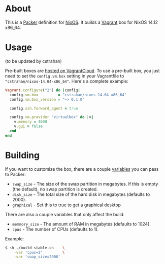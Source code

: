# About

This is a [Packer](http://packer.io) definition for [NixOS](http://nixos.org). It
builds a [Vagrant](http://www.vagrantup.com/) box for NixOS 14.12
x86_64.

# Usage

(to be updated by cstrahan)

Pre-built boxes are [hosted on
VagrantCloud](https://vagrantcloud.com/cstrahan). To use a pre-built
box, you just need to set the `config.vm.box` setting in your
Vagrantfile to `"cstrahan/nixos-14.04-x86_64"`. Here's a complete
example:

``` ruby
Vagrant.configure("2") do |config|
  config.vm.box         = "cstrahan/nixos-14.04-x86_64"
  config.vm.box_version = "~> 0.1.0"

  config.ssh.forward_agent = true

  config.vm.provider "virtualbox" do |v|
    v.memory = 4000
    v.gui = false
  end
end
```

# Building

If you want to customize the box, there are a couple
[variables](http://www.packer.io/docs/templates/user-variables.html) you can
pass to Packer:

* `swap_size` - The size of the swap partition in megabytes. If this is empty (the
  default), no swap partition is created.
* `disk_size` - The total size of the hard disk in megabytes (defaults
  to 2000).
* `graphical` - Set this to true to get a graphical desktop

There are also a couple variables that only affect the build:

* `memmory_size` - The amount of RAM in megabytes (defaults to 1024).
* `cpus` - The number of CPUs (defaults to 1).

Example:

``` bash
$ sh ./build-stable.sh    \
    -var 'cpus=2'         \
    -var 'swap_size=2000'
```
